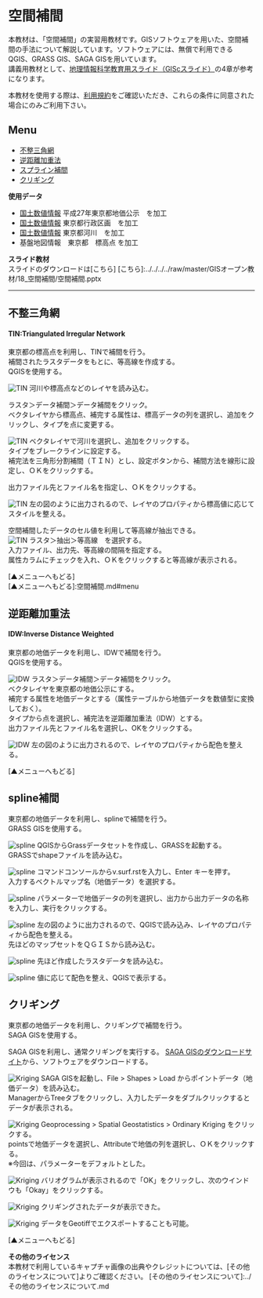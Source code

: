 # 空間補間
本教材は、「空間補間」の実習用教材です。GISソフトウェアを用いた、空間補間の手法について解説しています。ソフトウェアには、無償で利用できるQGIS、GRASS GIS、SAGA GISを用いています。  
講義用教材として、[地理情報科学教育用スライド（GIScスライド）]の4章が参考になります。  

本教材を使用する際は、[利用規約]をご確認いただき、これらの条件に同意された場合にのみご利用下さい。


[地理情報科学教育用スライド（GIScスライド）]:http://curricula.csis.u-tokyo.ac.jp/slide/4.html
[利用規約]:../../../master/利用規約.md

**Menu**
------
* [不整三角網](#不整三角網)
* [逆距離加重法](#逆距離加重法)
* [スプライン補間](#スプライン補間)
* [クリギング](#クリギング)

**使用データ**
* [国土数値情報] 平成27年東京都地価公示　を加工
* [国土数値情報] 東京都行政区画　を加工
* [国土数値情報] 東京都河川　を加工
* 基盤地図情報　東京都　標高点 を加工

[国土数値情報]:http://nlftp.mlit.go.jp/ksj/index.html

**スライド教材**  
スライドのダウンロードは[こちら]
[こちら]:../../../../raw/master/GISオープン教材/18_空間補間/空間補間.pptx

----------

## 不整三角網 <a name="不整三角網"></a>
#### TIN:Triangulated lrregular Network
東京都の標高点を利用し、TINで補間を行う。  
補間されたラスタデータをもとに、等高線を作成する。  
QGISを使用する。

![TIN](pic/18pic_1.png)
河川や標高点などのレイヤを読み込む。  

ラスタ＞データ補間＞データ補間をクリック。  
ベクタレイヤから標高点、補完する属性は、標高データの列を選択し、追加をクリックし、タイプを点に変更する。

![TIN](pic/18pic_2.png)
ベクタレイヤで河川を選択し、追加をクリックする。  
タイプをブレークラインに設定する。  
補完法を三角形分割補間（ＴＩＮ）とし、設定ボタンから、補間方法を線形に設定し、ＯＫをクリックする。  

出力ファイル先とファイル名を指定し、ＯＫをクリックする。  

![TIN](pic/18pic_3.png)
左の図のように出力されるので、レイヤのプロパティから標高値に応じてスタイルを整える。  

空間補間したデータのセル値を利用して等高線が抽出できる。  
![TIN](pic/18pic_4.png)
ラスタ＞抽出＞等高線　を選択する。  
入力ファイル、出力先、等高線の間隔を指定する。  
属性カラムにチェックを入れ、ＯＫをクリックすると等高線が表示される。  

[▲メニューへもどる]  
[▲メニューへもどる]:空間補間.md#menu

## 逆距離加重法 <a name="逆距離加重法"></a>
#### IDW:Inverse Distance Weighted
東京都の地価データを利用し、IDWで補間を行う。  
QGISを使用する。

![IDW](pic/18pic_5.png)
ラスタ＞データ補間＞データ補間をクリック。  
ベクタレイヤを東京都の地価公示にする。  
補完する属性を地価データとする（属性テーブルから地価データを数値型に変換しておく）。  
タイプから点を選択し、補完法を逆距離加重法（IDW）とする。  
出力ファイル先とファイル名を選択し、OKをクリックする。  

![IDW](pic/18pic_6.png)
左の図のように出力されるので、レイヤのプロパティから配色を整える。

[▲メニューへもどる]  

## spline補間 <a name="spline補間"></a>
東京都の地価データを利用し、splineで補間を行う。  
GRASS GISを使用する。

![spline](pic/18pic_7.png)
QGISからGrassデータセットを作成し、GRASSを起動する。  
GRASSでshapeファイルを読み込む。  

![spline](pic/18pic_8.png)
コマンドコンソールからv.surf.rstを入力し、Enter キーを押す。  
入力するベクトルマップ名（地価データ）を選択する。

![spline](pic/18pic_9.png)
パラメーターで地価データの列を選択し、出力から出力データの名称を入力し、実行をクリックする。

![spline](pic/18pic_10.png)
左の図のように出力されるので、QGISで読み込み、レイヤのプロパティから配色を整える。  
先ほどのマップセットをＱＧＩＳから読み込む。

![spline](pic/18pic_11.png)
先ほど作成したラスタデータを読み込む。

![spline](pic/18pic_12.png)
値に応じて配色を整え、QGISで表示する。

## クリギング<a name="クリギング"></a>
東京都の地価データを利用し、クリギングで補間を行う。  
SAGA GISを使用する。

SAGA GISを利用し、通常クリギングを実行する。
[SAGA GISのダウンロードサイト](https://sourceforge.net/projects/saga-gis/files/)から、ソフトウェアをダウンロードする。

![Kriging](pic/18pic_13.png)
SAGA GISを起動し、File > Shapes > Load からポイントデータ（地価データ）を読み込む。  
ManagerからTreeタブをクリックし、入力したデータをダブルクリックするとデータが表示される。  

![Kriging](pic/18pic_14.png)
Geoprocessing > Spatial Geostatistics > Ordinary Kriging をクリックする。  
pointsで地価データを選択し、Attributeで地価の列を選択し、ＯＫをクリックする。  
※今回は、パラメーターをデフォルトとした。

![Kriging](pic/18pic_15.png)
バリオグラムが表示されるので「OK」をクリックし、次のウインドウも「Okay」をクリックする。

![Kriging](pic/18pic_16.png)
クリギングされたデータが表示できた。

![Kriging](pic/18pic_17.png)
データをGeotiffでエクスポートすることも可能。


[▲メニューへもどる]  

**その他のライセンス**  
本教材で利用しているキャプチャ画像の出典やクレジットについては、[その他のライセンスについて]よりご確認ください。
[その他のライセンスについて]:../その他のライセンスについて.md

